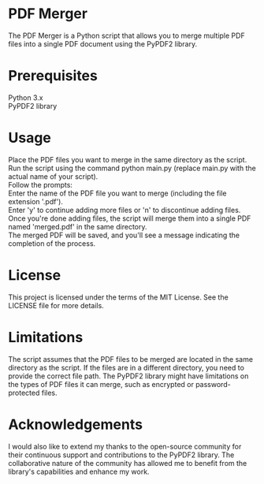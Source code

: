 # PDF Merger
The PDF Merger is a Python script that allows you to merge multiple PDF files into a single PDF document using the PyPDF2 library.

# Prerequisites
Python 3.x \
PyPDF2 library

# Usage
Place the PDF files you want to merge in the same directory as the script.\
Run the script using the command python main.py (replace main.py with the actual name of your script).\
Follow the prompts:\
Enter the name of the PDF file you want to merge (including the file extension '.pdf'). \
Enter 'y' to continue adding more files or 'n' to discontinue adding files.\
Once you're done adding files, the script will merge them into a single PDF named 'merged.pdf' in the same directory.\
The merged PDF will be saved, and you'll see a message indicating the completion of the process.

# License
This project is licensed under the terms of the MIT License. See the LICENSE file for more details.

# Limitations
The script assumes that the PDF files to be merged are located in the same directory as the script. If the files are in a different directory, you need to provide the correct file path.
The PyPDF2 library might have limitations on the types of PDF files it can merge, such as encrypted or password-protected files.

# Acknowledgements
I would also like to extend my thanks to the open-source community for their continuous support and contributions to the PyPDF2 library. The collaborative nature of the community has allowed me to benefit from the library's capabilities and enhance my work.

